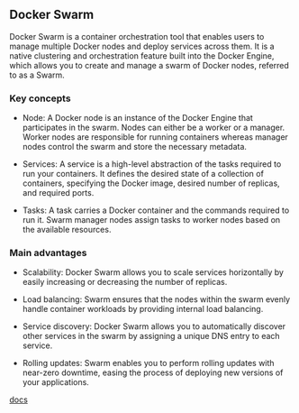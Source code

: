 ## Docker Swarm
Docker Swarm is a container orchestration tool that enables users to manage multiple Docker nodes and deploy services across them. It is a native clustering and orchestration feature built into the Docker Engine, which allows you to create and manage a swarm of Docker nodes, referred to as a Swarm.

### Key concepts
- Node: A Docker node is an instance of the Docker Engine that participates in the swarm. Nodes can either be a worker or a manager. Worker nodes are responsible for running containers whereas manager nodes control the swarm and store the necessary metadata.

- Services: A service is a high-level abstraction of the tasks required to run your containers. It defines the desired state of a collection of containers, specifying the Docker image, desired number of replicas, and required ports.

- Tasks: A task carries a Docker container and the commands required to run it. Swarm manager nodes assign tasks to worker nodes based on the available resources.

### Main advantages
- Scalability: Docker Swarm allows you to scale services horizontally by easily increasing or decreasing the number of replicas.

- Load balancing: Swarm ensures that the nodes within the swarm evenly handle container workloads by providing internal load balancing.

- Service discovery: Docker Swarm allows you to automatically discover other services in the swarm by assigning a unique DNS entry to each service.

- Rolling updates: Swarm enables you to perform rolling updates with near-zero downtime, easing the process of deploying new versions of your applications.

[docs](https://docs.docker.com/engine/swarm/)
